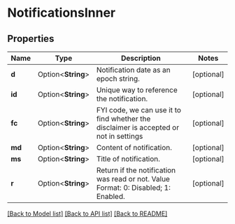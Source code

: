 # NotificationsInner

## Properties

Name | Type | Description | Notes
------------ | ------------- | ------------- | -------------
**d** | Option<**String**> | Notification date as an epoch string. | [optional]
**id** | Option<**String**> | Unique way to reference the notification. | [optional]
**fc** | Option<**String**> | FYI code, we can use it to find whether the disclaimer is accepted or not in settings | [optional]
**md** | Option<**String**> | Content of notification. | [optional]
**ms** | Option<**String**> | Title of notification. | [optional]
**r** | Option<**String**> | Return if the notification was read or not. Value Format: 0: Disabled; 1: Enabled.  | [optional]

[[Back to Model list]](../README.md#documentation-for-models) [[Back to API list]](../README.md#documentation-for-api-endpoints) [[Back to README]](../README.md)


